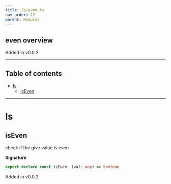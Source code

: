 ```yaml
---
title: Is/even.ts
nav_order: 12
parent: Modules
---
```


## even overview

Added in v0.0.2

---

<h2 class="text-delta">Table of contents</h2>

- [Is](#is)
  - [isEven](#iseven)

---

# Is

## isEven

check if the give value is even

**Signature**

```ts
export declare const isEven: (val: any) => boolean
```

Added in v0.0.2
